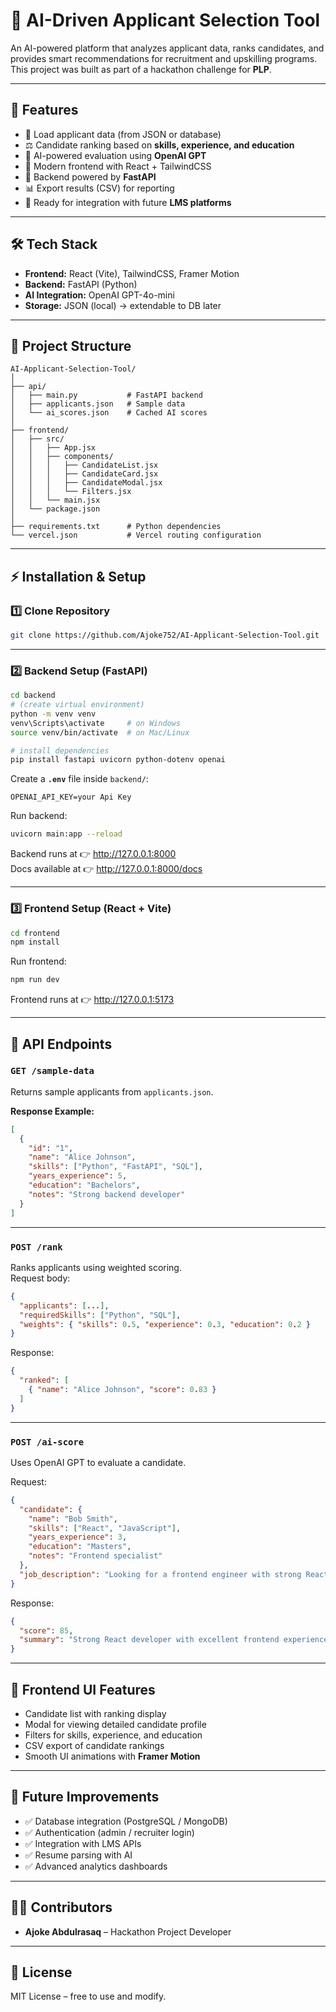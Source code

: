 
# 🚀 AI-Driven Applicant Selection Tool

An AI-powered platform that analyzes applicant data, ranks candidates, and provides smart recommendations for recruitment and upskilling programs.  
This project was built as part of a hackathon challenge for **PLP**.

---

## 📌 Features
- 📂 Load applicant data (from JSON or database)
- ⚖ Candidate ranking based on **skills, experience, and education**
- 🤖 AI-powered evaluation using **OpenAI GPT**
- 🎨 Modern frontend with React + TailwindCSS
- 🔌 Backend powered by **FastAPI**
- 📊 Export results (CSV) for reporting
- 🔗 Ready for integration with future **LMS platforms**

---

## 🛠 Tech Stack
- **Frontend:** React (Vite), TailwindCSS, Framer Motion  
- **Backend:** FastAPI (Python)  
- **AI Integration:** OpenAI GPT-4o-mini  
- **Storage:** JSON (local) → extendable to DB later  

---

## 📂 Project Structure
```
AI-Applicant-Selection-Tool/
│
├── api/
│   ├── main.py           # FastAPI backend
│   ├── applicants.json   # Sample data
│   └── ai_scores.json    # Cached AI scores
│
├── frontend/
│   ├── src/
│   │   ├── App.jsx
│   │   ├── components/
│   │   │   ├── CandidateList.jsx
│   │   │   ├── CandidateCard.jsx
│   │   │   ├── CandidateModal.jsx
│   │   │   └── Filters.jsx
│   │   └── main.jsx
│   └── package.json
│
├── requirements.txt      # Python dependencies
└── vercel.json           # Vercel routing configuration
```
---

## ⚡ Installation & Setup

### 1️⃣ Clone Repository
```bash
git clone https://github.com/Ajoke752/AI-Applicant-Selection-Tool.git
```

---

### 2️⃣ Backend Setup (FastAPI)
```bash
cd backend
# (create virtual environment)
python -m venv venv
venv\Scripts\activate     # on Windows
source venv/bin/activate  # on Mac/Linux

# install dependencies
pip install fastapi uvicorn python-dotenv openai
```

Create a **`.env`** file inside `backend/`:
```
OPENAI_API_KEY=your Api Key

```

Run backend:
```bash
uvicorn main:app --reload
```

Backend runs at 👉 http://127.0.0.1:8000  
Docs available at 👉 http://127.0.0.1:8000/docs

---

### 3️⃣ Frontend Setup (React + Vite)
```bash
cd frontend
npm install
```

Run frontend:
```bash
npm run dev
```

Frontend runs at 👉 http://127.0.0.1:5173

---

## 🔗 API Endpoints

### `GET /sample-data`
Returns sample applicants from `applicants.json`.

**Response Example:**
```json
[
  {
    "id": "1",
    "name": "Alice Johnson",
    "skills": ["Python", "FastAPI", "SQL"],
    "years_experience": 5,
    "education": "Bachelors",
    "notes": "Strong backend developer"
  }
]
```

---

### `POST /rank`
Ranks applicants using weighted scoring.  
Request body:
```json
{
  "applicants": [...],
  "requiredSkills": ["Python", "SQL"],
  "weights": { "skills": 0.5, "experience": 0.3, "education": 0.2 }
}
```

Response:
```json
{
  "ranked": [
    { "name": "Alice Johnson", "score": 0.83 }
  ]
}
```

---

### `POST /ai-score`
Uses OpenAI GPT to evaluate a candidate.

Request:
```json
{
  "candidate": {
    "name": "Bob Smith",
    "skills": ["React", "JavaScript"],
    "years_experience": 3,
    "education": "Masters",
    "notes": "Frontend specialist"
  },
  "job_description": "Looking for a frontend engineer with strong React skills."
}
```

Response:
```json
{
  "score": 85,
  "summary": "Strong React developer with excellent frontend experience."
}
```

---

## 🎨 Frontend UI Features
- Candidate list with ranking display
- Modal for viewing detailed candidate profile
- Filters for skills, experience, and education
- CSV export of candidate rankings
- Smooth UI animations with **Framer Motion**

---

## 🚀 Future Improvements
- ✅ Database integration (PostgreSQL / MongoDB)
- ✅ Authentication (admin / recruiter login)
- ✅ Integration with LMS APIs
- ✅ Resume parsing with AI
- ✅ Advanced analytics dashboards

---

## 👩‍💻 Contributors
- **Ajoke Abdulrasaq** – Hackathon Project Developer

---

## 📜 License
MIT License – free to use and modify.
